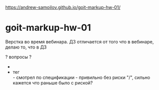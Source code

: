 https://andrew-samoilov.github.io/goit-markup-hw-01/

# goit-markup-hw-01

Верстка во время вебинара. ДЗ отличается от того что в вебинаре, делаю то, что в ДЗ

? вопросы ?

- <!-- адрес в футере , непонимаю как верстать: все в адрес или 2 елемента списком или вобще не использовать список а просто в <address> разметить <br> ? -->
- тег <br> - смотрел по спецификации - привильно без риски "/", сильно кажется что раньше было с
  риской?
